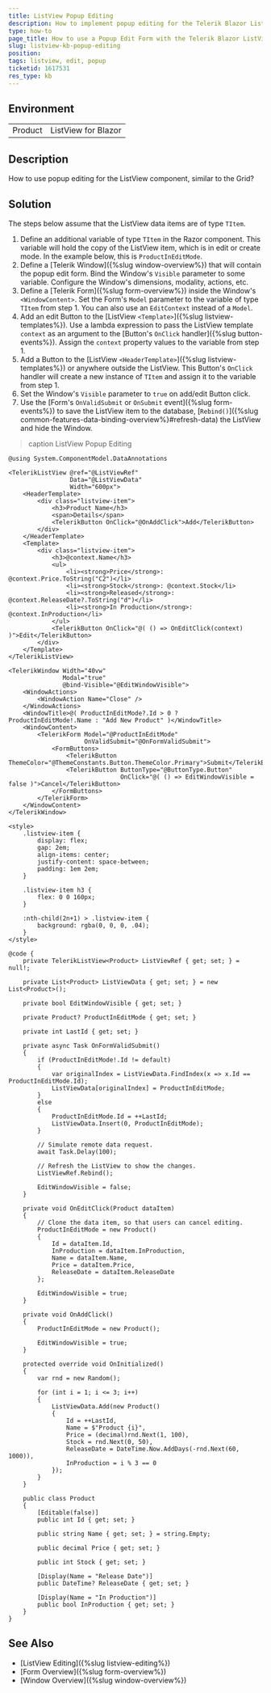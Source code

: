 ```yaml
---
title: ListView Popup Editing
description: How to implement popup editing for the Telerik Blazor ListView.
type: how-to
page_title: How to use a Popup Edit Form with the Telerik Blazor ListView
slug: listview-kb-popup-editing
position: 
tags: listview, edit, popup
ticketid: 1617531
res_type: kb
---
```


## Environment

<table>
    <tbody>
        <tr>
            <td>Product</td>
            <td>ListView for Blazor</td>
        </tr>
    </tbody>
</table>


## Description

How to use popup editing for the ListView component, similar to the Grid?


## Solution

The steps below assume that the ListView data items are of type `TItem`.

1. Define an additional variable of type `TItem` in the Razor component. This variable will hold the copy of the ListView item, which is in edit or create mode. In the example below, this is `ProductInEditMode`.
1. Define a [Telerik Window]({%slug window-overview%}) that will contain the popup edit form. Bind the Window's `Visible` parameter to some variable. Configure the Window's dimensions, modality, actions, etc.
1. Define a [Telerik Form]({%slug form-overview%}) inside the Window's `<WindowContent>`. Set the Form's `Model` parameter to the variable of type `TItem` from step 1. You can also use an `EditContext` instead of a `Model`.
1. Add an edit Button to the [ListView `<Template>`]({%slug listview-templates%}). Use a lambda expression to pass the ListView template `context` as an argument to the [Button's `OnClick` handler]({%slug button-events%}). Assign the `context` property values to the variable from step 1.
1. Add a Button to the [ListView `<HeaderTemplate>`]({%slug listview-templates%}) or anywhere outside the ListView. This Button's `OnClick` handler will create a new instance of `TItem` and assign it to the variable from step 1.
1. Set the Window's `Visible` parameter to `true` on add/edit Button click.
1. Use the [Form's `OnValidSubmit` or `OnSubmit` event]({%slug form-events%}) to save the ListView item to the database, [`Rebind()`]({%slug common-features-data-binding-overview%}#refresh-data) the ListView and hide the Window.

>caption ListView Popup Editing

````CSHTML
@using System.ComponentModel.DataAnnotations

<TelerikListView @ref="@ListViewRef"
                 Data="@ListViewData"
                 Width="600px">
    <HeaderTemplate>
        <div class="listview-item">
            <h3>Product Name</h3>
            <span>Details</span>
            <TelerikButton OnClick="@OnAddClick">Add</TelerikButton>
        </div>
    </HeaderTemplate>
    <Template>
        <div class="listview-item">
            <h3>@context.Name</h3>
            <ul>
                <li><strong>Price</strong>: @context.Price.ToString("C2")</li>
                <li><strong>Stock</strong>: @context.Stock</li>
                <li><strong>Released</strong>: @context.ReleaseDate?.ToString("d")</li>
                <li><strong>In Production</strong>: @context.InProduction</li>
            </ul>
            <TelerikButton OnClick="@( () => OnEditClick(context) )">Edit</TelerikButton>
        </div>
    </Template>
</TelerikListView>

<TelerikWindow Width="40vw"
               Modal="true"
               @bind-Visible="@EditWindowVisible">
    <WindowActions>
        <WindowAction Name="Close" />
    </WindowActions>
    <WindowTitle>@( ProductInEditMode?.Id > 0 ? ProductInEditMode!.Name : "Add New Product" )</WindowTitle>
    <WindowContent>
        <TelerikForm Model="@ProductInEditMode"
                     OnValidSubmit="@OnFormValidSubmit">
            <FormButtons>
                <TelerikButton ThemeColor="@ThemeConstants.Button.ThemeColor.Primary">Submit</TelerikButton>
                <TelerikButton ButtonType="@ButtonType.Button"
                               OnClick="@( () => EditWindowVisible = false )">Cancel</TelerikButton>
            </FormButtons>
        </TelerikForm>
    </WindowContent>
</TelerikWindow>

<style>
    .listview-item {
        display: flex;
        gap: 2em;
        align-items: center;
        justify-content: space-between;
        padding: 1em 2em;
    }

    .listview-item h3 {
        flex: 0 0 160px;
    }

    :nth-child(2n+1) > .listview-item {
        background: rgba(0, 0, 0, .04);
    }
</style>

@code {
    private TelerikListView<Product> ListViewRef { get; set; } = null!;

    private List<Product> ListViewData { get; set; } = new List<Product>();

    private bool EditWindowVisible { get; set; }

    private Product? ProductInEditMode { get; set; }

    private int LastId { get; set; }

    private async Task OnFormValidSubmit()
    {
        if (ProductInEditMode!.Id != default)
        {
            var originalIndex = ListViewData.FindIndex(x => x.Id == ProductInEditMode.Id);
            ListViewData[originalIndex] = ProductInEditMode;
        }
        else
        {
            ProductInEditMode.Id = ++LastId;
            ListViewData.Insert(0, ProductInEditMode);
        }

        // Simulate remote data request.
        await Task.Delay(100);

        // Refresh the ListView to show the changes.
        ListViewRef.Rebind();

        EditWindowVisible = false;
    }

    private void OnEditClick(Product dataItem)
    {
        // Clone the data item, so that users can cancel editing.
        ProductInEditMode = new Product()
        {
            Id = dataItem.Id,
            InProduction = dataItem.InProduction,
            Name = dataItem.Name,
            Price = dataItem.Price,
            ReleaseDate = dataItem.ReleaseDate
        };

        EditWindowVisible = true;
    }

    private void OnAddClick()
    {
        ProductInEditMode = new Product();

        EditWindowVisible = true;
    }

    protected override void OnInitialized()
    {
        var rnd = new Random();

        for (int i = 1; i <= 3; i++)
        {
            ListViewData.Add(new Product()
            {
                Id = ++LastId,
                Name = $"Product {i}",
                Price = (decimal)rnd.Next(1, 100),
                Stock = rnd.Next(0, 50),
                ReleaseDate = DateTime.Now.AddDays(-rnd.Next(60, 1000)),
                InProduction = i % 3 == 0
            });
        }
    }

    public class Product
    {
        [Editable(false)]
        public int Id { get; set; }
        
        public string Name { get; set; } = string.Empty;
        
        public decimal Price { get; set; }
        
        public int Stock { get; set; }
        
        [Display(Name = "Release Date")]
        public DateTime? ReleaseDate { get; set; }
        
        [Display(Name = "In Production")]
        public bool InProduction { get; set; }
    }
}
````

## See Also

* [ListView Editing]({%slug listview-editing%})
* [Form Overview]({%slug form-overview%})
* [Window Overview]({%slug window-overview%})
